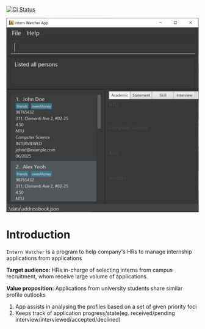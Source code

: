 [![CI Status](https://github.com/se-edu/addressbook-level3/workflows/Java%20CI/badge.svg)](https://github.com/AY2122S1-CS2103T-F12-2/tp/actions)

![Ui](docs/images/Ui.png)


# Introduction
`Intern Watcher` is a program to help company's HRs to manage internship applications from applications

**Target audience:** HRs in-charge of selecting interns from campus recruitment, whom receive large volume of applications.

**Value proposition:** Applications from university students share similar profile outlooks
1. App assists in analysing the profiles based on a set of given priority foci
2. Keeps track of application progress/state(eg. received/pending interview/interviewed/accepted/declined)

